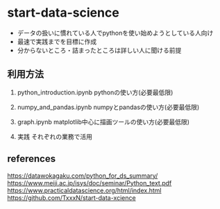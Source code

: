 # start-data-science
* データの扱いに慣れている人でpythonを使い始めようとしている人向け
* 最速で実践までを目標に作成
* 分からないところ・詰まったところは詳しい人に聞ける前提

## 利用方法
1. python_introduction.ipynb
pythonの使い方(必要最低限)

2. numpy_and_pandas.ipynb
numpyとpandasの使い方(必要最低限)

3. graph.ipynb
matplotlib中心に描画ツールの使い方(必要最低限)

4. 実践
それぞれの業務で活用

## references
https://datawokagaku.com/python_for_ds_summary/
https://www.meiji.ac.jp/isys/doc/seminar/Python_text.pdf
https://www.practicaldatascience.org/html/index.html
https://github.com/TxxxN/start-data-xcience
